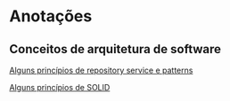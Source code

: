 # Anotações

## Conceitos de arquitetura de software

[Alguns princípios de repository service e patterns](https://www.notion.so/Repository-service-e-patterns-82419cceb11c4c4fbbc055ade7fb1ac5)

[Alguns princípios de SOLID](https://www.notion.so/Princ-pios-do-SOLID-d469618bbd2049668eaf80e889194cce)